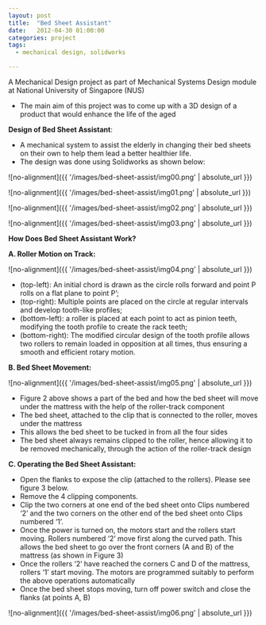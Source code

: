 ```yaml
---
layout: post
title:  "Bed Sheet Assistant"
date:   2012-04-30 01:00:00
categories: project
tags:
  - mechanical design, solidworks

---
```


A Mechanical Design project as part of Mechanical Systems Design module at National University of Singapore (NUS)

* The main aim of this project was to come up with a 3D design of a product that would enhance the life of the aged

**Design of Bed Sheet Assistant**:

* A mechanical system to assist the elderly in changing their bed sheets on their own to help them lead a better healthier life.
* The design was done using Solidworks as shown below:

![no-alignment]({{ '/images/bed-sheet-assist/img00.png' | absolute_url }})

![no-alignment]({{ '/images/bed-sheet-assist/img01.png' | absolute_url }})

![no-alignment]({{ '/images/bed-sheet-assist/img02.png' | absolute_url }})

![no-alignment]({{ '/images/bed-sheet-assist/img03.png' | absolute_url }})


**How Does Bed Sheet Assistant Work?**

**A. Roller Motion on Track:**
 
<!-- <center><img src="{{ site.baseurl }}/assets/images/posts/bed-sheet-assist/img04.png" width="100%" style="border: solid"/></center> -->
![no-alignment]({{ '/images/bed-sheet-assist/img04.png' | absolute_url }})

* (top-left): An initial chord is drawn as the circle rolls forward and point P rolls on a flat plane to point P’;
* (top-right): Multiple points are placed on the circle at regular intervals and develop tooth-like profiles;
* (bottom-left): a roller is placed at each point to act as pinion teeth, modifying the tooth profile to create the rack teeth;
* (bottom-right): The modified circular design of the tooth profile allows two rollers to remain loaded in opposition at all times, thus ensuring a smooth and efficient rotary motion.


**B. Bed Sheet Movement:**

<!-- <center><img src="{{ site.baseurl }}/assets/images/posts/bed-sheet-assist/img05.png" width="100%" style="border: solid"/></center> -->
![no-alignment]({{ '/images/bed-sheet-assist/img05.png' | absolute_url }})

* Figure 2 above shows a part of the bed and how the bed sheet will move under the mattress with the help of the roller-track component
* The bed sheet, attached to the clip that is connected to the roller, moves under the mattress
* This allows the bed sheet to be tucked in from all the four sides
* The bed sheet always remains clipped to the roller, hence allowing it to be removed mechanically, through the action of the roller-track design

**C. Operating the Bed Sheet Assistant:**

* Open the flanks to expose the clip (attached to the rollers). Please see figure 3 below.
* Remove the 4 clipping components.
* Clip the two corners at one end of the bed sheet onto Clips numbered ‘2’ and the two corners on the other end of the bed sheet onto Clips numbered ‘1’.
* Once the power is turned on, the motors start and the rollers start moving. Rollers numbered ‘2’ move first along the curved path. This allows the bed sheet to go over the front corners (A and B) of the mattress (as shown in Figure 3)
* Once the rollers ‘2’ have reached the corners C and D of the mattress, rollers ‘1’ start moving. The motors are programmed suitably to perform the above operations automatically
* Once the bed sheet stops moving, turn off power switch and close the flanks (at points A, B)

<!-- <center><img src="{{ site.baseurl }}/assets/images/posts/bed-sheet-assist/img06.png" width="100%" style="border: solid"/></center> -->
![no-alignment]({{ '/images/bed-sheet-assist/img06.png' | absolute_url }})